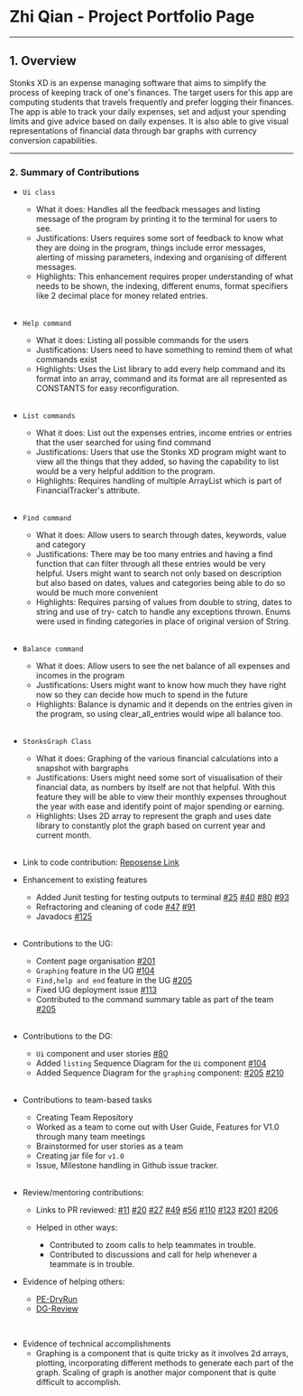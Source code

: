 # Zhi Qian - Project Portfolio Page

--- 
## 1. Overview
Stonks XD is an expense managing software that aims to simplify the process of keeping track of one's finances.
The target users for this app are computing students that travels frequently and prefer logging their finances.
The app is able to track your daily expenses, set and adjust your spending limits and give advice based on daily expenses.
It is also able to give visual representations of financial data through bar graphs with currency conversion capabilities.

---

### 2. Summary of Contributions
* `Ui class`
  * What it does: Handles all the feedback messages and listing message of the program by printing it to the terminal for users to see.
  * Justifications: Users requires some sort of feedback to know what they are doing in the program, things include error messages, alerting of missing parameters, indexing and organising of different messages.
  * Highlights: This enhancement requires proper understanding of what needs to be shown, the indexing, different enums, format specifiers like 2 decimal place for money related entries. 
  
  <br>
  
* `Help command`
  * What it does: Listing all possible commands for the users
  * Justifications: Users need to have something to remind them of what commands exist
  * Highlights: Uses  the List library to add every help command and its format into an array, command and its format are all represented as CONSTANTS for easy reconfiguration.

  <div style="page-break-after: always;"></div>
  <br>


* `List commands` 
  * What it does: List out the expenses entries, income entries or entries that the user searched for using find command
  * Justifications: Users that use the Stonks XD program might want to view all the things that they added, so having the capability to list would be a very helpful addition to the program.
  * Highlights: Requires handling of multiple ArrayList which is part of FinancialTracker's attribute.

  <br>
  
* `Find command`
  * What it does: Allow users to search through dates, keywords, value and category
  * Justifications: There may be too many entries and having a find function that can filter through all these entries would be very helpful.
Users might want to search not only based on description but also based on dates, values and categories being able to do so would be much more convenient
  * Highlights: Requires parsing of values from double to string, dates to string and use of try- catch to handle any exceptions thrown. Enums were used in finding categories in place of original version of String.

  <br>
  
* `Balance command` 
  * What it does: Allow users to see the net balance of all expenses and incomes in the program
  * Justifications: Users might want to know how much they have right now so they can decide how much to spend in the future
  * Highlights: Balance is dynamic and it depends on the entries given in the program, so using clear_all_entries would wipe all balance too.

  <br>
  
* `StonksGraph Class` 
  * What it does: Graphing of the various financial calculations into a snapshot with bargraphs
  * Justifications: Users might need some sort of visualisation of their financial data, as numbers by itself are not that helpful. With this feature they will be able to view their monthly expenses throughout the year with ease and identify point of major spending or earning.
  * Highlights: Uses 2D array to represent the graph and uses date library to constantly plot the graph based on current year and current month.

  <br>

* Link to code contribution: [Reposense Link](https://nus-cs2113-ay2122s1.github.io/tp-dashboard/?search=&sort=groupTitle&sortWithin=title&since=2021-09-25&timeframe=commit&mergegroup=&groupSelect=groupByRepos&breakdown=false&tabOpen=true&tabType=authorship&tabAuthor=KZQ1999&tabRepo=AY2122S1-CS2113T-T12-3%2Ftp%5Bmaster%5D&authorshipIsMergeGroup=false&authorshipFileTypes=docs~functional-code~test-code&authorshipIsBinaryFileTypeChecked=false)

* Enhancement to existing features
  * Added Junit testing for testing outputs to terminal [#25](https://github.com/AY2122S1-CS2113T-T12-3/tp/pull/25) [#40](https://github.com/AY2122S1-CS2113T-T12-3/tp/pull/40) [#80](https://github.com/AY2122S1-CS2113T-T12-3/tp/pull/80) [#93](https://github.com/AY2122S1-CS2113T-T12-3/tp/pull/93)
  * Refractoring and cleaning of code [#47](https://github.com/AY2122S1-CS2113T-T12-3/tp/pull/47) [#91](https://github.com/AY2122S1-CS2113T-T12-3/tp/pull/91)
  * Javadocs [#125](https://github.com/AY2122S1-CS2113T-T12-3/tp/pull/125)

  <br>

* Contributions to the UG: 
  * Content page organisation [#201](https://github.com/AY2122S1-CS2113T-T12-3/tp/pull/201)
  * `Graphing` feature in the UG [#104](https://github.com/AY2122S1-CS2113T-T12-3/tp/pull/104)
  * `Find,help and end` feature in the UG [#205](https://github.com/AY2122S1-CS2113T-T12-3/tp/pull/205)
  * Fixed UG deployment issue [#113](https://github.com/AY2122S1-CS2113T-T12-3/tp/pull/113)
  * Contributed to the command summary table as part of the team  [#205](https://github.com/AY2122S1-CS2113T-T12-3/tp/pull/205)

  <br>

* Contributions to the DG: 
  * `Ui` component and user stories [#80](https://github.com/AY2122S1-CS2113T-T12-3/tp/pull/80)
  * Added `listing` Sequence Diagram for the `Ui` component [#104](https://github.com/AY2122S1-CS2113T-T12-3/tp/pull/104)
  * Added Sequence Diagram for the `graphing` component: [#205](https://github.com/AY2122S1-CS2113T-T12-3/tp/pull/205) [#210](https://github.com/AY2122S1-CS2113T-T12-3/tp/pull/210)

  <br>

* Contributions to team-based tasks
  * Creating Team Repository
  * Worked as a team to come out with User Guide, Features for V1.0 through many team meetings 
  * Brainstormed for user stories as a team
  * Creating jar file for `v1.0`
  * Issue, Milestone handling in Github issue tracker.

  <br>

* Review/mentoring contributions:
  * Links to PR reviewed:
    [#11](https://github.com/AY2122S1-CS2113T-T12-3/tp/pull/11)
    [#20](https://github.com/AY2122S1-CS2113T-T12-3/tp/pull/20)
    [#27](https://github.com/AY2122S1-CS2113T-T12-3/tp/pull/27)
    [#49](https://github.com/AY2122S1-CS2113T-T12-3/tp/pull/49)
    [#56](https://github.com/AY2122S1-CS2113T-T12-3/tp/pull/56)
    [#110](https://github.com/AY2122S1-CS2113T-T12-3/tp/pull/110)
    [#123](https://github.com/AY2122S1-CS2113T-T12-3/tp/pull/123)
    [#201](https://github.com/AY2122S1-CS2113T-T12-3/tp/pull/201)
    [#206](https://github.com/AY2122S1-CS2113T-T12-3/tp/pull/206)

  * Helped in other ways:
    * Contributed to zoom calls to help teammates in trouble.
    * Contributed to discussions and call for help whenever a teammate is in trouble.


  

* Evidence of helping others: 
  * [PE-DryRun](https://github.com/KZQ1999/ped/tree/main/files)
  * [DG-Review](https://github.com/nus-cs2113-AY2122S1/tp/pull/28/files/b7ab96268157fb2dd4459dd973ac30ded04712c0)

<br>


* Evidence of technical accomplishments 
  * Graphing is a component that is quite tricky as it involves 2d arrays, plotting, incorporating different methods to generate each part of the graph. Scaling of graph is another major component that is quite difficult to accomplish.
  
